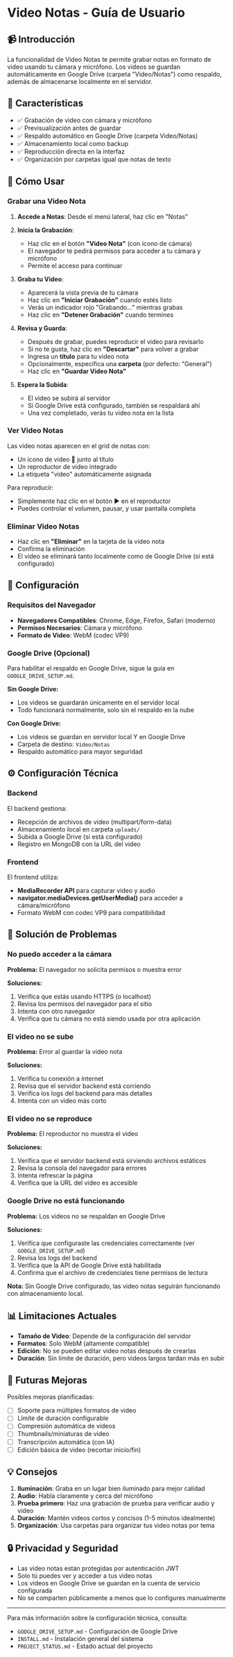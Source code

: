 # Video Notas - Guía de Usuario

## 📹 Introducción

La funcionalidad de Video Notas te permite grabar notas en formato de video usando tu cámara y micrófono. Los videos se guardan automáticamente en Google Drive (carpeta "Video/Notas") como respaldo, además de almacenarse localmente en el servidor.

## 🎯 Características

- ✅ Grabación de video con cámara y micrófono
- ✅ Previsualización antes de guardar
- ✅ Respaldo automático en Google Drive (carpeta Video/Notas)
- ✅ Almacenamiento local como backup
- ✅ Reproducción directa en la interfaz
- ✅ Organización por carpetas igual que notas de texto

## 🚀 Cómo Usar

### Grabar una Video Nota

1. **Accede a Notas**: Desde el menú lateral, haz clic en "Notas"

2. **Inicia la Grabación**: 
   - Haz clic en el botón **"Video Nota"** (con ícono de cámara)
   - El navegador te pedirá permisos para acceder a tu cámara y micrófono
   - Permite el acceso para continuar

3. **Graba tu Video**:
   - Aparecerá la vista previa de tu cámara
   - Haz clic en **"Iniciar Grabación"** cuando estés listo
   - Verás un indicador rojo "Grabando..." mientras grabas
   - Haz clic en **"Detener Grabación"** cuando termines

4. **Revisa y Guarda**:
   - Después de grabar, puedes reproducir el video para revisarlo
   - Si no te gusta, haz clic en **"Descartar"** para volver a grabar
   - Ingresa un **título** para tu video nota
   - Opcionalmente, especifica una **carpeta** (por defecto: "General")
   - Haz clic en **"Guardar Video Nota"**

5. **Espera la Subida**:
   - El video se subirá al servidor
   - Si Google Drive está configurado, también se respaldará ahí
   - Una vez completado, verás tu video nota en la lista

### Ver Video Notas

Las video notas aparecen en el grid de notas con:
- Un ícono de video 🎥 junto al título
- Un reproductor de video integrado
- La etiqueta "video" automáticamente asignada

Para reproducir:
- Simplemente haz clic en el botón ▶️ en el reproductor
- Puedes controlar el volumen, pausar, y usar pantalla completa

### Eliminar Video Notas

- Haz clic en **"Eliminar"** en la tarjeta de la video nota
- Confirma la eliminación
- El video se eliminará tanto localmente como de Google Drive (si está configurado)

## 🔧 Configuración

### Requisitos del Navegador

- **Navegadores Compatibles**: Chrome, Edge, Firefox, Safari (moderno)
- **Permisos Necesarios**: Cámara y micrófono
- **Formato de Video**: WebM (codec VP9)

### Google Drive (Opcional)

Para habilitar el respaldo en Google Drive, sigue la guía en `GOOGLE_DRIVE_SETUP.md`.

**Sin Google Drive:**
- Los videos se guardarán únicamente en el servidor local
- Todo funcionará normalmente, solo sin el respaldo en la nube

**Con Google Drive:**
- Los videos se guardan en servidor local Y en Google Drive
- Carpeta de destino: `Video/Notas`
- Respaldo automático para mayor seguridad

## ⚙️ Configuración Técnica

### Backend

El backend gestiona:
- Recepción de archivos de video (multipart/form-data)
- Almacenamiento local en carpeta `uploads/`
- Subida a Google Drive (si está configurado)
- Registro en MongoDB con la URL del video

### Frontend

El frontend utiliza:
- **MediaRecorder API** para capturar video y audio
- **navigator.mediaDevices.getUserMedia()** para acceder a cámara/micrófono
- Formato WebM con codec VP9 para compatibilidad

## 🐛 Solución de Problemas

### No puedo acceder a la cámara

**Problema:** El navegador no solicita permisos o muestra error

**Soluciones:**
1. Verifica que estás usando HTTPS (o localhost)
2. Revisa los permisos del navegador para el sitio
3. Intenta con otro navegador
4. Verifica que tu cámara no está siendo usada por otra aplicación

### El video no se sube

**Problema:** Error al guardar la video nota

**Soluciones:**
1. Verifica tu conexión a internet
2. Revisa que el servidor backend está corriendo
3. Verifica los logs del backend para más detalles
4. Intenta con un video más corto

### El video no se reproduce

**Problema:** El reproductor no muestra el video

**Soluciones:**
1. Verifica que el servidor backend está sirviendo archivos estáticos
2. Revisa la consola del navegador para errores
3. Intenta refrescar la página
4. Verifica que la URL del video es accesible

### Google Drive no está funcionando

**Problema:** Los videos no se respaldan en Google Drive

**Soluciones:**
1. Verifica que configuraste las credenciales correctamente (ver `GOOGLE_DRIVE_SETUP.md`)
2. Revisa los logs del backend
3. Verifica que la API de Google Drive está habilitada
4. Confirma que el archivo de credenciales tiene permisos de lectura

**Nota:** Sin Google Drive configurado, las video notas seguirán funcionando con almacenamiento local.

## 📊 Limitaciones Actuales

- **Tamaño de Video**: Depende de la configuración del servidor
- **Formatos**: Solo WebM (altamente compatible)
- **Edición**: No se pueden editar video notas después de crearlas
- **Duración**: Sin límite de duración, pero videos largos tardan más en subir

## 🔮 Futuras Mejoras

Posibles mejoras planificadas:
- [ ] Soporte para múltiples formatos de video
- [ ] Límite de duración configurable
- [ ] Compresión automática de videos
- [ ] Thumbnails/miniaturas de video
- [ ] Transcripción automática (con IA)
- [ ] Edición básica de video (recortar inicio/fin)

## 💡 Consejos

1. **Iluminación**: Graba en un lugar bien iluminado para mejor calidad
2. **Audio**: Habla claramente y cerca del micrófono
3. **Prueba primero**: Haz una grabación de prueba para verificar audio y video
4. **Duración**: Mantén videos cortos y concisos (1-5 minutos idealmente)
5. **Organización**: Usa carpetas para organizar tus video notas por tema

## 🔒 Privacidad y Seguridad

- Las video notas están protegidas por autenticación JWT
- Solo tú puedes ver y acceder a tus video notas
- Los videos en Google Drive se guardan en la cuenta de servicio configurada
- No se comparten públicamente a menos que lo configures manualmente

---

Para más información sobre la configuración técnica, consulta:
- `GOOGLE_DRIVE_SETUP.md` - Configuración de Google Drive
- `INSTALL.md` - Instalación general del sistema
- `PROJECT_STATUS.md` - Estado actual del proyecto
